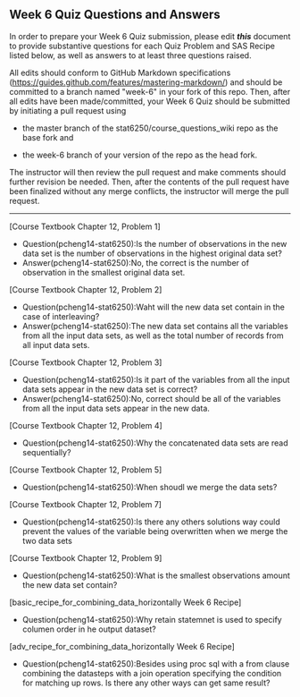 ## Week 6 Quiz Questions and Answers

In order to prepare your Week 6 Quiz submission, please edit ***this*** document to provide substantive questions for each Quiz Problem and SAS Recipe listed below, as well as answers to at least three questions raised.

All edits should conform to GitHub Markdown specifications (https://guides.github.com/features/mastering-markdown/) and should be committed to a branch named "week-6" in your fork of this repo. Then, after all edits have been made/committed, your Week 6 Quiz should be submitted by initiating a pull request using

- the master branch of the stat6250/course_questions_wiki repo as the base fork and

- the week-6 branch of your version of the repo as the head fork.

The instructor will then review the pull request and make comments should further revision be needed. Then, after the contents of the pull request have been finalized without any merge conflicts, the instructor will merge the pull request.

********************************************************************************



[Course Textbook Chapter 12, Problem 1]
- Question(pcheng14-stat6250):Is the number of observations in the new data set is the number of observations in the highest original data set?
- Answer(pcheng14-stat6250):No, the correct is the number of observation in the smallest original data set.



[Course Textbook Chapter 12, Problem 2]
- Question(pcheng14-stat6250):Waht will the new data set contain in the case of interleaving?
- Answer(pcheng14-stat6250):The new data set contains all the variables from all the input data sets, as well as the total number of records from all input data sets.



[Course Textbook Chapter 12, Problem 3]
- Question(pcheng14-stat6250):Is it part of the variables from all the input data sets appear in the new data set is correct?
- Answer(pcheng14-stat6250):No, correct should be all of the variables from all the input data sets appear in the new data.



[Course Textbook Chapter 12, Problem 4]
- Question(pcheng14-stat6250):Why the concatenated data sets are read sequentially?



[Course Textbook Chapter 12, Problem 5]
- Question(pcheng14-stat6250):When shoudl we merge the data sets?



[Course Textbook Chapter 12, Problem 7]
- Question(pcheng14-stat6250):Is there any others solutions way could prevent the values of the variable being overwritten when we merge the two data sets



[Course Textbook Chapter 12, Problem 9]
- Question(pcheng14-stat6250):What is the smallest observations amount the new data set contain?



[basic_recipe_for_combining_data_horizontally Week 6 Recipe]
- Question(pcheng14-stat6250):Why retain statemnet is used to specify columen order in he output dataset?



[adv_recipe_for_combining_data_horizontally Week 6 Recipe]
- Question(pcheng14-stat6250):Besides using proc sql with a from clause combining the datasteps with a join operation specifying the condition for matching up rows. Is there any other ways can get same result? 



